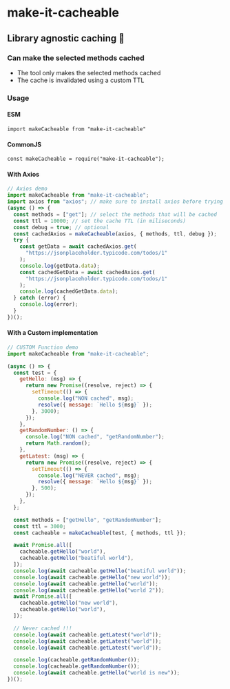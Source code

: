 # make-it-cacheable

## Library agnostic caching 🥇

### Can make the selected methods cached

- The tool only makes the selected methods cached
- The cache is invalidated using a custom TTL


### Usage

#### ESM 
`import makeCacheable from "make-it-cacheable"`
#### CommonJS
`const makeCacheable = require("make-it-cacheable");`

#### With Axios

```javascript
// Axios demo
import makeCacheable from "make-it-cacheable";
import axios from "axios"; // make sure to install axios before trying this demo
(async () => {
  const methods = ["get"]; // select the methods that will be cached
  const ttl = 10000; // set the cache TTL (in miliseconds)
  const debug = true; // optional
  const cachedAxios = makeCacheable(axios, { methods, ttl, debug });
  try {
    const getData = await cachedAxios.get(
      "https://jsonplaceholder.typicode.com/todos/1"
    );
    console.log(getData.data);
    const cachedGetData = await cachedAxios.get(
      "https://jsonplaceholder.typicode.com/todos/1"
    );
    console.log(cachedGetData.data);
  } catch (error) {
    console.log(error);
  }
})();
```

#### With a Custom implementation

```javascript
// CUSTOM Function demo
import makeCacheable from "make-it-cacheable";

(async () => {
  const test = {
    getHello: (msg) => {
      return new Promise((resolve, reject) => {
        setTimeout(() => {
          console.log("NON cached", msg);
          resolve({ message: `Hello ${msg}` });
        }, 3000);
      });
    },
    getRandomNumber: () => {
      console.log("NON cached", "getRandomNumber");
      return Math.random();
    },
    getLatest: (msg) => {
      return new Promise((resolve, reject) => {
        setTimeout(() => {
          console.log("NEVER cached", msg);
          resolve({ message: `Hello ${msg}` });
        }, 500);
      });
    },
  };

  const methods = ["getHello", "getRandomNumber"];
  const ttl = 3000;
  const cacheable = makeCacheable(test, { methods, ttl });

  await Promise.all([
    cacheable.getHello("world"),
    cacheable.getHello("beatiful world"),
  ]);
  console.log(await cacheable.getHello("beatiful world"));
  console.log(await cacheable.getHello("new world"));
  console.log(await cacheable.getHello("world"));
  console.log(await cacheable.getHello("world 2"));
  await Promise.all([
    cacheable.getHello("new world"),
    cacheable.getHello("world"),
  ]);

  // Never cached !!!
  console.log(await cacheable.getLatest("world"));
  console.log(await cacheable.getLatest("world"));
  console.log(await cacheable.getLatest("world"));

  console.log(cacheable.getRandomNumber());
  console.log(cacheable.getRandomNumber());
  console.log(await cacheable.getHello("world is new"));
})();
```
